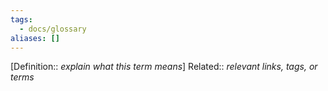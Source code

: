 ```yaml
---
tags:
  - docs/glossary
aliases: []
---
```

[Definition:: _explain what this term means_]
Related:: _relevant links, tags, or terms_